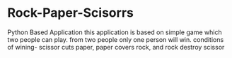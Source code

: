 # Rock-Paper-Scisorrs
Python Based Application
this application is based on simple game which two people can play. from two people only one person will win.
conditions of wining-
scissor cuts paper,
paper covers rock,
and rock destroy scissor
